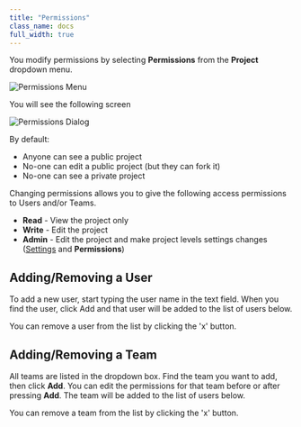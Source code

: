 ```yaml
---
title: "Permissions"
class_name: docs
full_width: true
---
```


You modify permissions by selecting **Permissions** from the **Project** dropdown menu.

![Permissions Menu](docs/permissions-menu.png)

You will see the following screen

![Permissions Dialog](docs/permissions-dlg.png)

By default:

- Anyone can see a public project
- No-one can edit a public project (but they can fork it)
- No-one can see a private project

Changing permissions allows you to give the following access permissions to Users and/or Teams.

- **Read** - View the project only
- **Write** - Edit the project
- **Admin** - Edit the project and make project levels settings changes ([Settings](/docs/ide/settings)  and **Permissions**)

## Adding/Removing a User
To add a new user, start typing the user name in the text field. When you find the user, click Add and that user will be added to the list of users below.

You can remove a user from the list by clicking the 'x' button.

## Adding/Removing a Team
All teams are listed in the dropdown box. Find the team you want to add, then click **Add**. You can edit the permissions for that team before or after pressing **Add**. The team will be added to the list of users below.

You can remove a team from the list by clicking the 'x' button.

